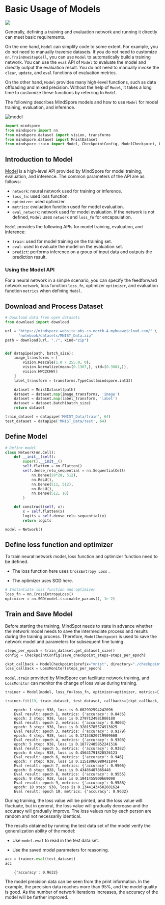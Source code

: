 # Basic Usage of Models

<a href="https://gitee.com/mindspore/docs/blob/master/tutorials/source_en/advanced/model/model.md" target="_blank"><img src="https://mindspore-website.obs.cn-north-4.myhuaweicloud.com/website-images/master/resource/_static/logo_source_en.png"></a>

Generally, defining a training and evaluation network and running it directly can meet basic requirements.

On the one hand, `Model` can simplify code to some extent. For example, you do not need to manually traverse datasets. If you do not need to customize `nn.TrainOneStepCell`, you can use `Model` to automatically build a training network. You can use the `eval` API of `Model` to evaluate the model and directly output the evaluation result. You do not need to manually invoke the `clear`, `update`, and `eval` functions of evaluation metrics.

On the other hand, `Model` provides many high-level functions, such as data offloading and mixed precision. Without the help of `Model`, it takes a long time to customize these functions by referring to `Model`.

The following describes MindSpore models and how to use `Model` for model training, evaluation, and inference.

![model](https://mindspore-website.obs.cn-north-4.myhuaweicloud.com/website-images/master/tutorials/source_en/advanced/model/images/model.png)

```python
import mindspore
from mindspore import nn
from mindspore.dataset import vision, transforms
from mindspore.dataset import MnistDataset
from mindspore.train import Model, CheckpointConfig, ModelCheckpoint, LossMonitor
```

## Introduction to Model

[Model](https://www.mindspore.cn/docs/en/master/api_python/train/mindspore.train.Model.html#mindspore.train.Model#mindspore.train.Model) is a high-level API provided by MindSpore for model training, evaluation, and inference. The common parameters of the API are as follows:

- `network`: neural network used for training or inference.
- `loss_fn`: used loss function.
- `optimizer`: used optimizer.
- `metrics`: evaluation function used for model evaluation.
- `eval_network`: network used for model evaluation. If the network is not defined, `Model` uses `network` and `loss_fn` for encapsulation.

`Model` provides the following APIs for model training, evaluation, and inference:

- `train`: used for model training on the training set.
- `eval`: used to evaluate the model on the evaluation set.
- `predict`: performs inference on a group of input data and outputs the prediction result.

### Using the Model API

For a neural network in a simple scenario, you can specify the feedforward network `network`, loss function `loss_fn`, optimizer `optimizer`, and evaluation function `metrics` when defining `Model`.

## Download and Process Dataset

```python
# Download data from open datasets
from download import download

url = "https://mindspore-website.obs.cn-north-4.myhuaweicloud.com/" \
      "notebook/datasets/MNIST_Data.zip"
path = download(url, "./", kind="zip")


def datapipe(path, batch_size):
    image_transforms = [
        vision.Rescale(1.0 / 255.0, 0),
        vision.Normalize(mean=(0.1307,), std=(0.3081,)),
        vision.HWC2CHW()
    ]
    label_transform = transforms.TypeCast(mindspore.int32)

    dataset = MnistDataset(path)
    dataset = dataset.map(image_transforms, 'image')
    dataset = dataset.map(label_transform, 'label')
    dataset = dataset.batch(batch_size)
    return dataset

train_dataset = datapipe('MNIST_Data/train', 64)
test_dataset = datapipe('MNIST_Data/test', 64)
```

## Define Model

```python
# Define model
class Network(nn.Cell):
    def __init__(self):
        super().__init__()
        self.flatten = nn.Flatten()
        self.dense_relu_sequential = nn.SequentialCell(
            nn.Dense(28*28, 512),
            nn.ReLU(),
            nn.Dense(512, 512),
            nn.ReLU(),
            nn.Dense(512, 10)
        )

    def construct(self, x):
        x = self.flatten(x)
        logits = self.dense_relu_sequential(x)
        return logits

model = Network()
```

## Define loss function and optimizer

To train neural network model, loss function and optimizer function need to be defined.

- The loss function here uses `CrossEntropy Loss` .

- The optimizer uses SGD here.

```python
# Instantiate loss function and optimizer
loss_fn = nn.CrossEntropyLoss()
optimizer = nn.SGD(model.trainable_params(), 1e-2)
```

## Train and Save Model

Before starting the training, MindSpot needs to state in advance whether the network model needs to save the intermediate process and results during the training process. Therefore, `ModelCheckpoint` is used to save the network model and parameters for subsequent fine tuning.

```python
steps_per_epoch = train_dataset.get_dataset_size()
config = CheckpointConfig(save_checkpoint_steps=steps_per_epoch)

ckpt_callback = ModelCheckpoint(prefix="mnist", directory="./checkpoint", config=config)
loss_callback = LossMonitor(steps_per_epoch)
```

`model.train` provided by MindSpore can facilitate network training, and `LossMonitor` can monitor the change of loss value during training.

```python
trainer = Model(model, loss_fn=loss_fn, optimizer=optimizer, metrics={'accuracy'})

trainer.fit(10, train_dataset, test_dataset, callbacks=[ckpt_callback, loss_callback])
```

```text
    epoch: 1 step: 938, loss is 0.602992594242096
    Eval result: epoch 1, metrics: {'accuracy': 0.8435}
    epoch: 2 step: 938, loss is 0.2797124981880188
    Eval result: epoch 2, metrics: {'accuracy': 0.9003}
    epoch: 3 step: 938, loss is 0.32015785574913025
    Eval result: epoch 3, metrics: {'accuracy': 0.9179}
    epoch: 4 step: 938, loss is 0.17153620719909668
    Eval result: epoch 4, metrics: {'accuracy': 0.9308}
    epoch: 5 step: 938, loss is 0.18772485852241516
    Eval result: epoch 5, metrics: {'accuracy': 0.9382}
    epoch: 6 step: 938, loss is 0.45641791820526123
    Eval result: epoch 6, metrics: {'accuracy': 0.946}
    epoch: 7 step: 938, loss is 0.11519066989421844
    Eval result: epoch 7, metrics: {'accuracy': 0.9506}
    epoch: 8 step: 938, loss is 0.43486487865448
    Eval result: epoch 8, metrics: {'accuracy': 0.9555}
    epoch: 9 step: 938, loss is 0.1941455900669098
    Eval result: epoch 9, metrics: {'accuracy': 0.9588}
    epoch: 10 step: 938, loss is 0.13441434502601624
    Eval result: epoch 10, metrics: {'accuracy': 0.9632}
```

During training, the loss value will be printed, and the loss value will fluctuate, but in general, the loss value will gradually decrease and the accuracy will gradually improve. The loss values run by each person are random and not necessarily identical.

The results obtained by running the test data set of the model verify the generalization ability of the model:

- Use `model.eval` to read in the test data set.

- Use the saved model parameters for reasoning.

```python
acc = trainer.eval(test_dataset)
acc
```

```text
    {'accuracy': 0.9632}
```

The model precision data can be seen from the print information. In the example, the precision data reaches more than 95%, and the model quality is good. As the number of network iterations increases, the accuracy of the model will be further improved.
